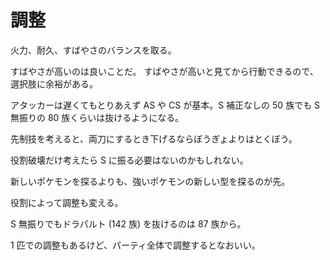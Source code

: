 # 調整

火力、耐久、すばやさのバランスを取る。

すばやさが高いのは良いことだ。
すばやさが高いと見てから行動できるので、選択肢に余裕がある。

アタッカーは遅くてもとりあえず AS や CS が基本。S 補正なしの 50 族でも S 無振りの 80 族くらいは抜けるようになる。

先制技を考えると、両刀にするとき下げるならぼうぎょよりはとくぼう。

役割破壊だけ考えたら S に振る必要はないのかもしれない。

新しいポケモンを探るよりも、強いポケモンの新しい型を探るのが先。

役割によって調整も変える。

S 無振りでもドラパルト (142 族) を抜けるのは 87 族から。

1 匹での調整もあるけど、パーティ全体で調整するとなおいい。

